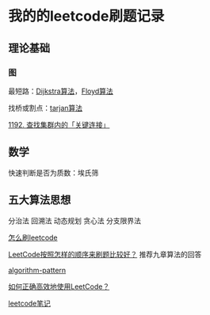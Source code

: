 # 我的的leetcode刷题记录

## 理论基础

### 图

最短路：[Dijkstra算法](https://blog.csdn.net/JohnJim0/article/details/109156772)，[Floyd算法](https://blog.csdn.net/JohnJim0/article/details/109156986?ops_request_misc=%257B%2522request%255Fid%2522%253A%2522163189024816780255231415%2522%252C%2522scm%2522%253A%252220140713.130102334.pc%255Fblog.%2522%257D&request_id=163189024816780255231415&biz_id=0&utm_medium=distribute.pc_search_result.none-task-blog-2~blog~first_rank_v2~rank_v29-3-109156986.pc_v2_rank_blog_default&utm_term=%E7%AE%97%E6%B3%95&spm=1018.2226.3001.4450)

找桥或割点：[tarjan算法](https://zhuanlan.zhihu.com/p/101923309)

 [1192. 查找集群内的「关键连接」](https://leetcode-cn.com/problems/critical-connections-in-a-network/)

## 数学

快速判断是否为质数：埃氏筛

## 五大算法思想

分治法
回溯法
动态规划
贪心法
分支限界法

[怎么刷leetcode](https://www.zhihu.com/question/280279208)

[LeetCode按照怎样的顺序来刷题比较好？](https://www.zhihu.com/question/36738189/answer/1240179104)
推荐九章算法的回答

[algorithm-pattern](https://greyireland.gitbook.io/algorithm-pattern/)

[如何正确高效地使用LeetCode？](https://www.zhihu.com/question/26580300)

[leetcode笔记](https://mnmunknown.gitbooks.io/algorithm-notes/content/)